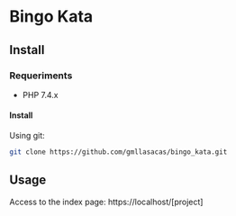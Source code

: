 # Bingo Kata

## Install

### Requeriments

- PHP 7.4.x

#### Install

Using git: 

```bash
git clone https://github.com/gmllasacas/bingo_kata.git
```

## Usage

Access to the index page: https://localhost/[project]